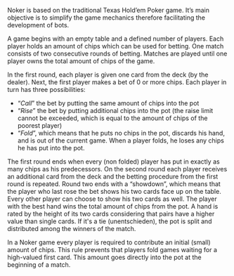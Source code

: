 Noker is based on the traditional Texas Hold’em Poker game. It’s main objective is to simplify the game mechanics therefore facilitating the development of bots.

A game begins with an empty table and a defined number of players. Each player holds an amount of chips which can be used for betting. One match consists of two consecutive rounds of betting. Matches are played until one player owns the total amount of chips of the game.

In the first round, each player is given one card from the deck (by the dealer). Next, the first player makes a bet of 0 or more chips. Each player in turn has three possibilities:
* “_Call_” the bet by putting the same amount of chips into the pot
* “_Rise_” the bet by putting additional chips into the pot (the raise limit cannot be exceeded, which is equal to the amount of chips of the poorest player)
* “_Fold_”, which means that he puts no chips in the pot, discards his hand, and is out of the current game. When a player folds, he loses any chips he has put into the pot.

The first round ends when every (non folded) player has put in exactly as many chips as his predecessors.
On the second round each player receives an additional card from the deck and the betting procedure from the first round is repeated. Round two ends with a “showdown”, which means that the player who last rose the bet shows his two cards face up on the table. Every other player can choose to show his two cards as well. The player with the best hand wins the total amount of chips from the pot. A hand is rated by the height of its two cards considering that pairs have a higher value than single cards. If it's a tie (unentschieden), the pot is split and distributed among the winners of the match.

In a Noker game every player is required to contribute an initial (small) amount of chips. This rule prevents that players fold games waiting for a high-valued first card. This amount goes directly into the pot at the beginning of a match.
